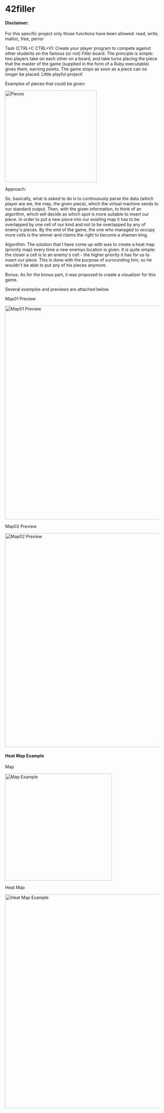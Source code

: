 # 42filler
#### Disclaimer:

For this specific project only those functions have been allowed:
read, write, malloc, free, perror

Task (CTRL+C CTRL+V):
Create your player program to compete against other students on the
famous (or not) Filler board. The principle is simple: two players take on each other on
a board, and take turns placing the piece that the master of the game (supplied in the
form of a Ruby executable) gives them, earning points. The game stops as soon as a
piece can no longer be placed. Little playful project!

Examples of pieces that could be given:

<img src="https://i.imgur.com/eIMjnT4.png" width="300" title="Pieces">

Approach:

So, basically, what is asked to do is to continuously parse the data (which player are we, the map, the given piece), which the virtual machine sends to our standard output. Then, with the given information, to think of an algorithm, which will decide as which spot is more suitable to insert our piece. In order to put a new piece into our existing map it has to be overlapped by one cell of our kind and not to be overlapped by any of enemy's pieces. By the end of the game, the one who managed to occupy more cells is the winner and claims the right to become a shaman king.

Algorithm:
The solution that I have come up with was to create a heat map (priority map) every time a new enemys location is given. It is quite simple: the closer a cell is to an enemy's cell - the higher priority it has for us to insert our piece. This is done with the purpose of surrounding him, so he wouldn't be able to put any of his pieces anymore.

Bonus:
As for the bonus part, it was proposed to create a visualizer for this game.

Several examples and previews are attached below.

Map01 Preview

<img src="https://i.imgur.com/3Ws0WzB.png" width="700" title="Map01 Preview">

Map02 Preview

<img src="https://i.imgur.com/NE6pSrp.png" width="700" title="Map02 Preview">

#### Heat Map Example

Map

<img src="https://i.imgur.com/4ZRraLA.png" width="350" title="Map Example">

Heat Map

<img src="https://i.imgur.com/kfkB0eS.png" width="700" title="Heat Map Example">
